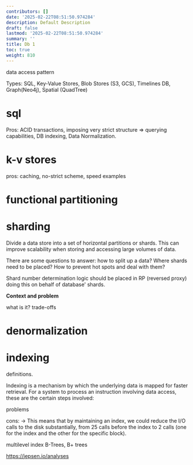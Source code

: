 ```yaml
---
contributors: []
date: '2025-02-22T08:51:50.974284'
description: Default Description
draft: false
lastmod: '2025-02-22T08:51:50.974284'
summary: ''
title: Db 1
toc: true
weight: 810
---
```





data access pattern



Types: SQL, Key-Value Stores, Blob Stores (S3, GCS), Timelines DB, Graph(Neo4j), Spatial (QuadTree)

# sql
Pros: ACID transactions, imposing very strict structure => querying capabilities, DB indexing, Data Normalization. 


# k-v stores
pros: caching, no-strict scheme, speed
examples

# functional partitioning




# sharding
Divide a data store into a set of horizontal partitions or shards. This can improve scalability when storing and accessing large volumes of data.

There are some questions to answer: how to split up a data? Where shards need to be placed? How to prevent hot spots and deal with them? 

Shard number determination logic should be placed in RP (reversed proxy) doing this on behalf of database' shards. 


**Context and problem**

what is it? trade-offs

# denormalization


# indexing

definitions. 

Indexing is a mechanism by which the underlying data is mapped for faster retrieval. 
For a system to process an instruction involving data access, these are the certain steps involved:

problems

cons:
-> This means that by maintaining an index, we could reduce the I/O calls to the disk substantially, from 25 calls before the index to 2 calls (one for the index and the other for the specific block).


multilevel index
B-Trees, B+ trees

https://jepsen.io/analyses
